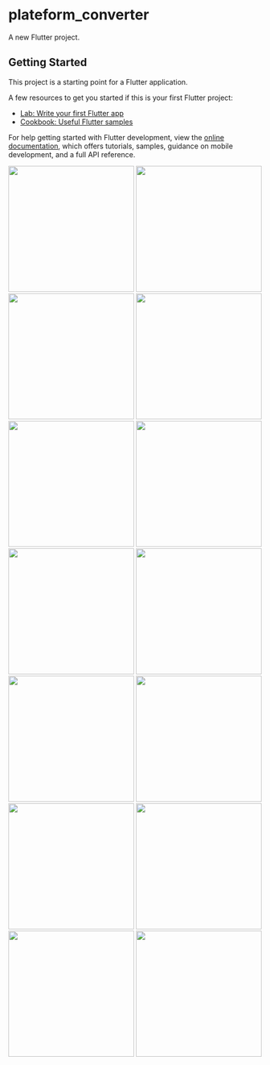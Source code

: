 # plateform_converter

A new Flutter project.

## Getting Started

This project is a starting point for a Flutter application.

A few resources to get you started if this is your first Flutter project:

- [Lab: Write your first Flutter app](https://docs.flutter.dev/get-started/codelab)
- [Cookbook: Useful Flutter samples](https://docs.flutter.dev/cookbook)

For help getting started with Flutter development, view the
[online documentation](https://docs.flutter.dev/), which offers tutorials,
samples, guidance on mobile development, and a full API reference.

<img src="https://github.com/BhargavsinhBarad/plateform_converter/assets/118417960/fc0261d2-3377-40ac-bfa5-075e346cf35f" width= "250px">
<img src="https://github.com/BhargavsinhBarad/plateform_converter/assets/118417960/fe359df8-03cf-4426-b96c-e2e15dd11ebc" width= "250px">
<img src="https://github.com/BhargavsinhBarad/plateform_converter/assets/118417960/416cdd18-d952-49c6-b787-3b5744176c5e" width= "250px">
<img src="https://github.com/BhargavsinhBarad/plateform_converter/assets/118417960/bfc09082-7c21-4dd6-94aa-b8fe805743d1" width= "250px">
<img src="https://github.com/BhargavsinhBarad/plateform_converter/assets/118417960/d39021c9-e54c-419b-9a64-6fa679c3181c" width= "250px">
<img src="https://github.com/BhargavsinhBarad/plateform_converter/assets/118417960/1e15b005-520d-4e49-987b-03e32843f3a3" width= "250px">
<img src="https://github.com/BhargavsinhBarad/plateform_converter/assets/118417960/59cb815f-4e77-4ae5-aa04-a58356cff722" width= "250px">
<img src="https://github.com/BhargavsinhBarad/plateform_converter/assets/118417960/3b5169c5-5a0d-4eac-96bb-1422a02fc0f4" width= "250px">
<img src="https://github.com/BhargavsinhBarad/plateform_converter/assets/118417960/03162838-4951-4ee9-b500-2f26c0e42a68" width= "250px">
<img src="https://github.com/BhargavsinhBarad/plateform_converter/assets/118417960/0e5fcb1b-fd24-4835-8eaa-bc263522b5c2" width= "250px">
<img src="https://github.com/BhargavsinhBarad/plateform_converter/assets/118417960/e5828044-e4db-41d6-8fb5-44f340e2a72e" width= "250px">
<img src="https://github.com/BhargavsinhBarad/plateform_converter/assets/118417960/ca68eeba-4ade-4a5a-b06b-377cc5eb33b2" width= "250px">
<img src="https://github.com/BhargavsinhBarad/plateform_converter/assets/118417960/68cab0c5-07c2-48ad-8922-93ef5984bb25" width= "250px">
<img src="https://github.com/BhargavsinhBarad/plateform_converter/assets/118417960/f92937ff-38cd-4d84-b9af-83b4b6344ba4" width= "250px">
